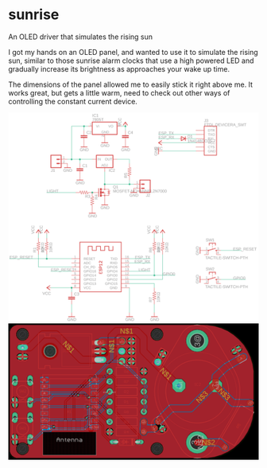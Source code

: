 # sunrise
An OLED driver that simulates the rising sun

I got my hands on an OLED panel, and wanted to use it to simulate the rising sun, similar to those sunrise alarm clocks that use a high powered LED and gradually increase its brightness as approaches your wake up time.

The dimensions of the panel allowed me to easily stick it right above me. It works great, but gets a little warm, need to check out other ways of controlling the constant current device.

![schematic](sunrise-schematic.png)
![board](sunrise-board.png)
